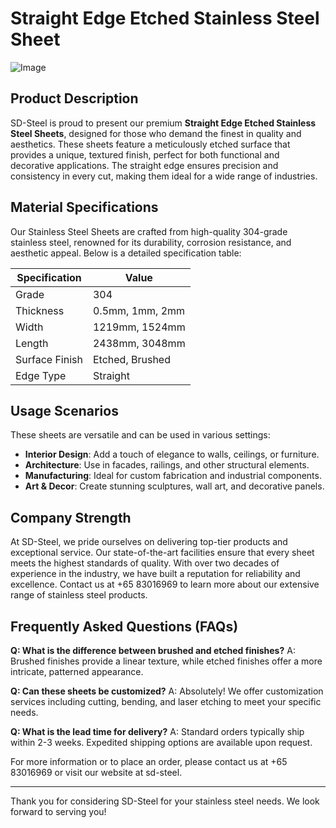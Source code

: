 # Straight Edge Etched Stainless Steel Sheet

![Image](https://github.com/user-attachments/assets/2567258e-e124-4816-932d-1809bd27ef0b)

## Product Description

SD-Steel is proud to present our premium **Straight Edge Etched Stainless Steel Sheets**, designed for those who demand the finest in quality and aesthetics. These sheets feature a meticulously etched surface that provides a unique, textured finish, perfect for both functional and decorative applications. The straight edge ensures precision and consistency in every cut, making them ideal for a wide range of industries.

## Material Specifications

Our Stainless Steel Sheets are crafted from high-quality 304-grade stainless steel, renowned for its durability, corrosion resistance, and aesthetic appeal. Below is a detailed specification table:

| Specification | Value |
|---------------|-------|
| Grade         | 304   |
| Thickness     | 0.5mm, 1mm, 2mm |
| Width         | 1219mm, 1524mm |
| Length        | 2438mm, 3048mm |
| Surface Finish| Etched, Brushed |
| Edge Type     | Straight |

## Usage Scenarios

These sheets are versatile and can be used in various settings:
- **Interior Design**: Add a touch of elegance to walls, ceilings, or furniture.
- **Architecture**: Use in facades, railings, and other structural elements.
- **Manufacturing**: Ideal for custom fabrication and industrial components.
- **Art & Decor**: Create stunning sculptures, wall art, and decorative panels.

## Company Strength

At SD-Steel, we pride ourselves on delivering top-tier products and exceptional service. Our state-of-the-art facilities ensure that every sheet meets the highest standards of quality. With over two decades of experience in the industry, we have built a reputation for reliability and excellence. Contact us at +65 83016969 to learn more about our extensive range of stainless steel products.

## Frequently Asked Questions (FAQs)

**Q: What is the difference between brushed and etched finishes?**
A: Brushed finishes provide a linear texture, while etched finishes offer a more intricate, patterned appearance.

**Q: Can these sheets be customized?**
A: Absolutely! We offer customization services including cutting, bending, and laser etching to meet your specific needs.

**Q: What is the lead time for delivery?**
A: Standard orders typically ship within 2-3 weeks. Expedited shipping options are available upon request.

For more information or to place an order, please contact us at +65 83016969 or visit our website at  sd-steel.

---

Thank you for considering SD-Steel for your stainless steel needs. We look forward to serving you!